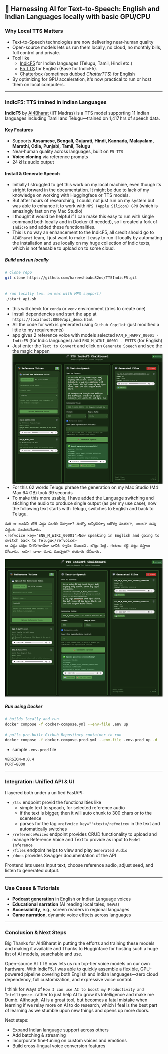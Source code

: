## 🚀 Harnessing AI for Text-to-Speech: English and Indian Languages locally with basic GPU/CPU

### Why Local TTS Matters

- Text-to-Speech technologies are now delivering near-human quality
- Open-source models lets us run them locally, no cloud, no monthly bills, full control and private.
- Tool like
  - [IndicF5](https://github.com/AI4Bharat/IndicF5) for Indian languages (Telugu, Tamil, Hindi etc.)
  - [F5 TTS](https://github.com/SWivid/F5-TTS) for English (Base for IndicF5).
  - [Chatterbox](https://github.com/resemble-ai/chatterbox) (sometimes dubbed _ChatterTTS_) for English
- By optimizing for GPU acceleration, it's now practical to run or host them on local computers.

---

### IndicF5: TTS trained in Indian Languages

**IndicF5** by [AI4Bharat](https://ai4bharat.iitm.ac.in/) (IIT Madras) is a TTS model supporting 11 Indian languages including Tamil and Telugu—trained on 1,417 hrs of speech data.

#### Key Features

- Supports **Assamese, Bengali, Gujarati, Hindi, Kannada, Malayalam, Marathi, Odia, Punjabi, Tamil, Telugu**
- Near‑human quality across languages, built on `F5‑TTS`
- **Voice cloning** via reference prompts
- 24 kHz audio output

#### Install & Generate Speech

- Initially I struggled to get this work on my local machine, even though its stright forward in the documentation. It might be due to lack of my knowledge on working with Huggingface or TTS models.
- But after hours of researching, I could, not just run on my system but was able to enhance it to work with `MPS (Apple Silicon) GPU` (which is amazingly fast on my Mac Studio)
- I thought it would be helpful if I can make this easy to run with single command both locally and in Docker (if needed), so I created a fork of `IndicF5` and added these functionalities.
- This is no way an enhancement to the IndicF5, all credit should go to `AI4Bharat` team, I just want to make it easy to run it locally by automating the installation and use locally on my huge collection of Indic texts, which is not feasable to upload on to some cloud.

##### Build and run locally

```bash
# Clone repo
git clone https://github.com/hareeshbabu82ns/TTSIndicF5.git


# run locally (ex. on mac with MPS support)
./start_api.sh
```

- this will check for `conda` or `venv` environment (tries to create one)
- install dependencies and start the app at `https://localhost:8000/api_demo.html`
- All the code for web is generated using `Github Copilot` (just modified a little to my requirements)
- app gives 2 reference voice with models selected `PAN_F_HAPPY_00001 - IndicF5` (for Indic languages) and `ENG_M_WIKI_00001 - F5TTS` (for English)
- Just enter the `Text to Convert` and click on `Generate Speech` and see the the magic happen
  ![App Screen Telugu](01_app_screen_telugu.png)
- For this 62 words Telugu phrase the generation on my Mac Studio (M4 Max 64 GB) took 39 seconds
- To make this more usable, I have added the Language switching and stiching the audio to produce single output (as per my use case), now the following text starts with Telugu, switches to English and back to Telugu.

```
మరి ఆ బండిని తోలే ఎద్దు సంగతి చెప్పాలా? ఊళ్ళో అన్నిటికన్నా ఆరోగ్య వంతంగా, బలంగా ఉన్న ఎద్దును ఎంచుకునేవారు.
<refvoice key="ENG_M_WIKI_00001">Now speaking in English and going to switch back to Telugu</refvoice>
ఆ ఎద్దు చర్మం నిగనిగలాడేలా దానికి స్నానం చేయించి, బొట్లు పెట్టి, గంటలు కట్టి పట్టు వస్త్రాలు వేసేవారు. ఆహ! చాలా చూడ ముచ్చటగా తయారు చేసేవారు.
```

![App Screen Telugu-English](02_app_screen_telugu_english.png)

##### Run using Docker

```bash
# builds locally and run
docker compose -f docker-compose.yml --env-file .env up

# pulls pre-built Github Repository container to run
docker compose -f docker-compose-prod.yml --env-file .env.prod up -d
```

- sample `.env.prod` file

```env
VERSION=0.0.4
PORT=8000
```

---

### Integration: Unified API & UI

I layered both under a unified FastAPI:

- `/tts` endpoint provid the functionalities like
  - simple text to speach, for selected reference audio
  - if the text is bigger, then it will auto chunk to 300 chars or to the scentence
  - parses for the tag `<refvoice key="">text</refvoice>` in the text and automatically switches
- `/referenceVoices` endpoint provides CRUD functionality to upload and manage Reference Voice and Text to provide as input to `Model Inference`
- `/files` endpoint helps to view and play `Generated Audio`
- `/docs` provides Swagger documentation of the API

Frontend lets users input text, choose reference audio, adjust seed, and listen to generated output.

---

### Use Cases & Tutorials

- **Podcast generation** in English or Indian Language voices
- **Educational narration** (AI reading local tales, news)
- **Accessibility**, e.g., screen readers in regional languages
- **Game narration**, dynamic voice effects across languages

---

### Conclusion & Next Steps

Big Thanks for AI4Bharat in putting the efforts and training these models and making it available and Thanks to Hugginface for hosting such a huge list of AI models, searchable and use.

Open-source AI TTS now lets us run top-tier voice models on our own hardware. With IndicF5, I was able to quickly assemble a flexible, GPU-powered pipeline covering both English and Indian languages—zero cloud dependency, full customization, and expressive voice control.

I think for ways of `How I can use AI to boost my Productivity and Intelligence.` rather to just help AI to grow its Intelligence and make me Dumb. Although, AI is a great tool, but becomes a fatal mistake when learning if we relay more on AI to do research, which I feal is the best part of learning as we stumble upon new things and opens up more doors.

Next steps:

- Expand Indian language support across others
- Add batching & streaming
- Incorporate fine‑tuning on custom voices and emotions
- Build cross-lingual voice conversion features

